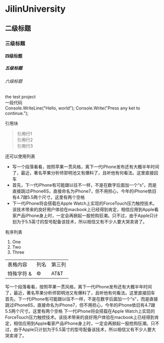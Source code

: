 # JilinUniversity
## 二级标题
### 三级标题
#### 四级标题
##### 五级标题
###### 六级标题
the test project  
一段代码  
     Console.WriteLine("Hello, world");
     Console.Write("Press any ket to continue.");

引用块
> 引用行1  
> 引用行2  
> 引用行3  

还可以使用列表
* 写一个段落看看，按照苹果一贯风格，离下一代iPhone发布还有大概半年时间了，最近，著名苹果分析师郭明池又有爆料了，且听他有何看法。这里直接回车
* 首先，下一代iPhone有可能跟以往不一样，不是在数字后面加一个“s”，而是直接跳过iPhone6S，直接命名为iPhone7，但不用担心，今年的iPhone依旧有4.7跟5.5两个尺寸。这里有两个空格  
* 下一代iPhone将会搭载在Apple Watch上实现的ForceTouch压力触控技术。该技术带来的良好用户体验在macbook上已经得到肯定，相信应用到Apple看家产品iPhone身上时，一定会再掀起一股抢购狂潮。只不过，由于Apple只计划为于5.5英寸的型号配备该技术，所以相信又有不少人要大哭卖肾了。  

有序列表  
1. One  
2. Two  
3. Three  

<table>
    <tr>
       <td>表格内容</td>
       <td>列名</td>
       <td>第三列</td>
    </tr>
    <tr>
        <td>特殊字符 & </td>
        <td> &copy; </td>
        <td> AT&T </td>
</table>
写一个段落看看，按照苹果一贯风格，离下一代iPhone发布还有大概半年时间了，最近，著名苹果分析师郭明池又有爆料了，且听他有何看法。这里直接回车
首先，下一代iPhone有可能跟以往不一样，不是在数字后面加一个“s”，而是直接跳过iPhone6S，直接命名为iPhone7，但不用担心，今年的iPhone依旧有4.7跟5.5两个尺寸。这里有两个空格  
下一代iPhone将会搭载在Apple Watch上实现的ForceTouch压力触控技术。该技术带来的良好用户体验在macbook上已经得到肯定，相信应用到Apple看家产品iPhone身上时，一定会再掀起一股抢购狂潮。只不过，由于Apple只计划为于5.5英寸的型号配备该技术，所以相信又有不少人要大哭卖肾了。
